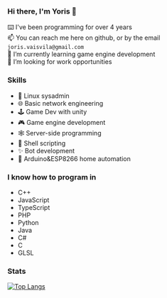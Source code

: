 ### Hi there, I'm Yoris 👋 
⌨️ I've been programming for over 4 years\
📫 You can reach me here on github, or by the email `joris.vaisvila@gmail.com`\
🌱 I’m currently learning game engine development \
🤝 I’m looking for work opportunities

### Skills
- 💽 Linux sysadmin
- 🌐 Basic network engineering
- 🕹️ Game Dev with unity
- 🎮 Game engine development
- 🕸️ Server-side programming
- 🔋 Shell scripting
- ✨ Bot development
- 🤖 Arduino&ESP8266 home automation
 
### I know how to program in
* C++
* JavaScript
* TypeScript
* PHP
* Python
* Java
* C#
* C
* GLSL

### Stats 

[![Top Langs](https://github-readme-stats.vercel.app/api/top-langs/?username=yoris1&layout=compact)](https://github.com/anuraghazra/github-readme-stats)

<!--
**Yoris1/Yoris1** is a ✨ _special_ ✨ repository because its `README.md` (this file) appears on your GitHub profile.

Here are some ideas to get you started:

- 🔭 I’m currently working on ...
- 🌱 I’m currently learning ...
- 👯 I’m looking to collaborate on ...
- 🤔 I’m looking for help with ...
- 💬 Ask me about ...
- 📫 How to reach me: ...
- 😄 Pronouns: ...
- ⚡ Fun fact: ...
-->
